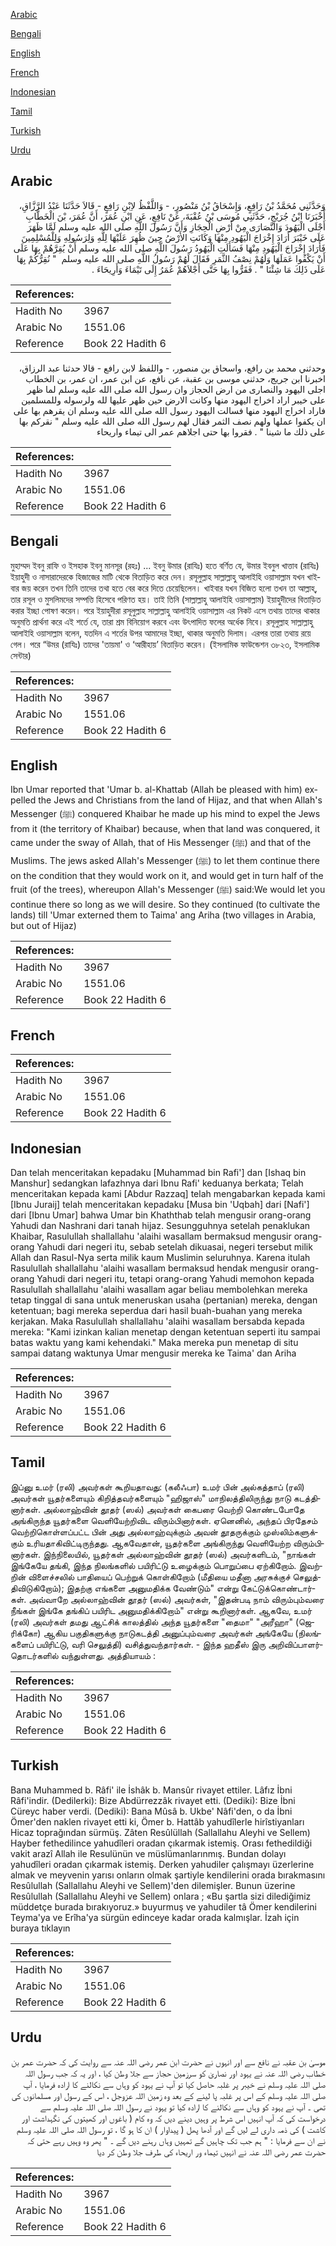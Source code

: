 [Arabic](#arabic)

[Bengali](#bengali)

[English](#english)

[French](#french)

[Indonesian](#indonesian)

[Tamil](#tamil)

[Turkish](#turkish)

[Urdu](#urdu)

## Arabic


<div dir="rtl" lang="ar" style={{fontSize:'larger',backgroundColor:'#f8f9fa',padding:20}}>
وَحَدَّثَنِي مُحَمَّدُ بْنُ رَافِعٍ، وَإِسْحَاقُ بْنُ مَنْصُورٍ، - وَاللَّفْظُ لاِبْنِ رَافِعٍ - قَالاَ حَدَّثَنَا عَبْدُ الرَّزَّاقِ، أَخْبَرَنَا ابْنُ جُرَيْجٍ، حَدَّثَنِي مُوسَى بْنُ عُقْبَةَ، عَنْ نَافِعٍ، عَنِ ابْنِ عُمَرَ، أَنَّ عُمَرَ، بْنَ الْخَطَّابِ أَجْلَى الْيَهُودَ وَالنَّصَارَى مِنْ أَرْضِ الْحِجَازِ وَأَنَّ رَسُولَ اللَّهِ صلى الله عليه وسلم لَمَّا ظَهَرَ عَلَى خَيْبَرَ أَرَادَ إِخْرَاجَ الْيَهُودِ مِنْهَا وَكَانَتِ الأَرْضُ حِينَ ظُهِرَ عَلَيْهَا لِلَّهِ وَلِرَسُولِهِ وَلِلْمُسْلِمِينَ فَأَرَادَ إِخْرَاجَ الْيَهُودِ مِنْهَا فَسَأَلَتِ الْيَهُودُ رَسُولَ اللَّهِ صلى الله عليه وسلم أَنْ يُقِرَّهُمْ بِهَا عَلَى أَنْ يَكْفُوا عَمَلَهَا وَلَهُمْ نِصْفُ الثَّمَرِ فَقَالَ لَهُمْ رَسُولُ اللَّهِ صلى الله عليه وسلم ‏ "‏ نُقِرُّكُمْ بِهَا عَلَى ذَلِكَ مَا شِئْنَا ‏"‏ ‏.‏ فَقَرُّوا بِهَا حَتَّى أَجْلاَهُمْ عُمَرُ إِلَى تَيْمَاءَ وَأَرِيحَاءَ ‏.‏
</div>
<div style={{backgroundColor:'#f8f9fa',padding:20, marginBottom: 10}}><table> <thead> <tr> <th>References:</th> <th></th> </tr> </thead> <tbody><tr><td>Hadith No</td><td>3967</td></tr><tr><td>Arabic No</td><td>1551.06</td></tr><tr><td>Reference</td><td>Book 22 Hadith 6</td></tr></tbody></table></div>


<div dir="rtl" lang="ar" style={{fontSize:'larger',backgroundColor:'#f8f9fa',padding:20}}>
وحدثني محمد بن رافع، واسحاق بن منصور، - واللفظ لابن رافع - قالا حدثنا عبد الرزاق، اخبرنا ابن جريج، حدثني موسى بن عقبة، عن نافع، عن ابن عمر، ان عمر، بن الخطاب اجلى اليهود والنصارى من ارض الحجاز وان رسول الله صلى الله عليه وسلم لما ظهر على خيبر اراد اخراج اليهود منها وكانت الارض حين ظهر عليها لله ولرسوله وللمسلمين فاراد اخراج اليهود منها فسالت اليهود رسول الله صلى الله عليه وسلم ان يقرهم بها على ان يكفوا عملها ولهم نصف الثمر فقال لهم رسول الله صلى الله عليه وسلم " نقركم بها على ذلك ما شينا " . فقروا بها حتى اجلاهم عمر الى تيماء واريحاء
</div>
<div style={{backgroundColor:'#f8f9fa',padding:20, marginBottom: 10}}><table> <thead> <tr> <th>References:</th> <th></th> </tr> </thead> <tbody><tr><td>Hadith No</td><td>3967</td></tr><tr><td>Arabic No</td><td>1551.06</td></tr><tr><td>Reference</td><td>Book 22 Hadith 6</td></tr></tbody></table></div>

## Bengali


<div dir="ltr" lang="bn" style={{fontSize:'larger',backgroundColor:'#f8f9fa',padding:20}}>
মুহাম্মদ ইবনু রাফি ও ইসহাক ইবনু মানসূর (রহঃ) ... ইবনু উমার (রাযিঃ) হতে বর্ণিত যে, উমার ইবনুল খাত্তাব (রাযিঃ) ইয়াহুদী ও নাসারাদেরকে হিজাজের মাটি থেকে বিতাড়িত করে দেন। রসূলুল্লাহ সাল্লাল্লাহু আলাইহি ওয়াসাল্লাম যখন খাইবার জয় করেন তখন তিনি তাদের তথা হতে বের করে দিতে চেয়েছিলেন। খাইবার যখন বিজিত হলো তখন তা আল্লাহ্, তার রসূল ও মুসলিমদের সম্পত্তি হিসেবে পরিণত হয়। তাই তিনি (সাল্লাল্লাহু আলাইহি ওয়াসাল্লাম) ইয়াহুদীদের বিতাড়িত করার ইচ্ছা পোষণ করেন। পরে ইয়াহুদীরা রসূলুল্লাহ সাল্লাল্লাহু আলাইহি ওয়াসাল্লাম এর নিকট এসে তথায় তাদের থাকার অনুমতি প্রার্থনা করে এই শর্তে যে, তারা শ্রম বিনিয়োগ করবে এবং উৎপাদিত ফলের অর্ধেক নিবে। রসূলুল্লাহ সাল্লাল্লাহু আলাইহি ওয়াসাল্লাম বলেন, যতদিন এ শর্তের উপর আমাদের ইচ্ছা, থাকার অনুমতি দিলাম। এরপর তারা তথায় রয়ে গেল। পরে “উমর (রাযিঃ) তাদের 'তায়মা' ও ‘আরীহায়’ বিতাড়িত করেন। (ইসলামিক ফাউন্ডেশন ৩৮২৩, ইসলামিক সেন্টার)
</div>
<div style={{backgroundColor:'#f8f9fa',padding:20, marginBottom: 10}}><table> <thead> <tr> <th>References:</th> <th></th> </tr> </thead> <tbody><tr><td>Hadith No</td><td>3967</td></tr><tr><td>Arabic No</td><td>1551.06</td></tr><tr><td>Reference</td><td>Book 22 Hadith 6</td></tr></tbody></table></div>

## English


<div dir="ltr" lang="en" style={{fontSize:'larger',backgroundColor:'#f8f9fa',padding:20}}>
Ibn Umar reported that 'Umar b. al-Khattab (Allah be pleased with him) expelled the Jews and Christians from the land of Hijaz, and that when Allah's Messenger (ﷺ) conquered Khaibar he made up his mind to expel the Jews from it (the territory of Khaibar) because, when that land was conquered, it came under the sway of Allah, that of His Messenger (ﷺ) and that of the Muslims. The jews asked Allah's Messenger (ﷺ) to let them continue there on the condition that they would work on it, and would get in turn half of the fruit (of the trees), whereupon Allah's Messenger (ﷺ) said:We would let you continue there so long as we will desire. So they continued (to cultivate the lands) till 'Umar externed them to Taima' ang Ariha (two villages in Arabia, but out of Hijaz)
</div>
<div style={{backgroundColor:'#f8f9fa',padding:20, marginBottom: 10}}><table> <thead> <tr> <th>References:</th> <th></th> </tr> </thead> <tbody><tr><td>Hadith No</td><td>3967</td></tr><tr><td>Arabic No</td><td>1551.06</td></tr><tr><td>Reference</td><td>Book 22 Hadith 6</td></tr></tbody></table></div>

## French


<div dir="ltr" lang="fr" style={{fontSize:'larger',backgroundColor:'#f8f9fa',padding:20}}>

</div>
<div style={{backgroundColor:'#f8f9fa',padding:20, marginBottom: 10}}><table> <thead> <tr> <th>References:</th> <th></th> </tr> </thead> <tbody><tr><td>Hadith No</td><td>3967</td></tr><tr><td>Arabic No</td><td>1551.06</td></tr><tr><td>Reference</td><td>Book 22 Hadith 6</td></tr></tbody></table></div>

## Indonesian


<div dir="ltr" lang="id" style={{fontSize:'larger',backgroundColor:'#f8f9fa',padding:20}}>
Dan telah menceritakan kepadaku [Muhammad bin Rafi'] dan [Ishaq bin Manshur] sedangkan lafazhnya dari Ibnu Rafi' keduanya berkata; Telah menceritakan kepada kami [Abdur Razzaq] telah mengabarkan kepada kami [Ibnu Juraij] telah menceritakan kepadaku [Musa bin 'Uqbah] dari [Nafi'] dari [Ibnu Umar] bahwa Umar bin Khaththab telah mengusir orang-orang Yahudi dan Nashrani dari tanah hijaz. Sesungguhnya setelah penaklukan Khaibar, Rasulullah shallallahu 'alaihi wasallam bermaksud mengusir orang-orang Yahudi dari negeri itu, sebab setelah dikuasai, negeri tersebut milik Allah dan Rasul-Nya serta milik kaum Muslimin seluruhnya. Karena itulah Rasulullah shallallahu 'alaihi wasallam bermaksud hendak mengusir orang-orang Yahudi dari negeri itu, tetapi orang-orang Yahudi memohon kepada Rasulullah shallallahu 'alaihi wasallam agar beliau membolehkan mereka tetap tinggal di sana untuk meneruskan usaha (pertanian) mereka, dengan ketentuan; bagi mereka seperdua dari hasil buah-buahan yang mereka kerjakan. Maka Rasulullah shallallahu 'alaihi wasallam bersabda kepada mereka: "Kami izinkan kalian menetap dengan ketentuan seperti itu sampai batas waktu yang kami kehendaki." Maka mereka pun menetap di situ sampai datang waktunya Umar mengusir mereka ke Taima' dan Ariha
</div>
<div style={{backgroundColor:'#f8f9fa',padding:20, marginBottom: 10}}><table> <thead> <tr> <th>References:</th> <th></th> </tr> </thead> <tbody><tr><td>Hadith No</td><td>3967</td></tr><tr><td>Arabic No</td><td>1551.06</td></tr><tr><td>Reference</td><td>Book 22 Hadith 6</td></tr></tbody></table></div>

## Tamil


<div dir="ltr" lang="ta" style={{fontSize:'larger',backgroundColor:'#f8f9fa',padding:20}}>
இப்னு உமர் (ரலி) அவர்கள் கூறியதாவது: (கலீஃபா) உமர் பின் அல்கத்தாப் (ரலி) அவர்கள் யூதர்களையும் கிறித்தவர்களையும் "ஹிஜாஸ்" மாநிலத்திலிருந்து நாடு கடத்தினார்கள். அல்லாஹ்வின் தூதர் (ஸல்) அவர்கள் கைபரை வெற்றி கொண்டபோதே அங்கிருந்த யூதர்களை வெளியேற்றிவிட விரும்பினார்கள். ஏனெனில், அந்தப் பிரதேசம் வெற்றிகொள்ளப்பட்ட பின் அது அல்லாஹ்வுக்கும் அவன் தூதருக்கும் முஸ்லிம்களுக்கும் உரியதாகிவிட்டிருந்தது. ஆகவேதான், யூதர்களை அங்கிருந்து வெளியேற்ற விரும்பினார்கள். இந்நிலையில், யூதர்கள் அல்லாஹ்வின் தூதர் (ஸல்) அவர்களிடம், "நாங்கள் இங்கேயே தங்கி, இந்த நிலங்களில் பயிரிட்டு உழைக்கும் பொறுப்பை ஏற்கிறோம். இவற்றின் விளைச்சலில் பாதியைப் பெற்றுக் கொள்கிறோம் (மீதியை மதீனா அரசுக்குச் செலுத்திவிடுகிறோம்); இதற்கு எங்களை அனுமதிக்க வேண்டும்" என்று கேட்டுக்கொண்டார்கள். அவ்வாறே அல்லாஹ்வின் தூதர் (ஸல்) அவர்கள், "இதன்படி நாம் விரும்பும்வரை நீங்கள் இங்கே தங்கிப் பயிரிட அனுமதிக்கிறோம்" என்று கூறினார்கள். ஆகவே, உமர் (ரலி) அவர்கள் தமது ஆட்சிக் காலத்தில் அந்த யூதர்களை "தைமா" "அரீஹா" (ஜெரிக்கோ) ஆகிய பகுதிகளுக்கு நாடுகடத்தி அனுப்பும்வரை அவர்கள் அங்கேயே (நிலங்களைப் பயிரிட்டு, வரி செலுத்தி) வசித்துவந்தார்கள். - இந்த ஹதீஸ் இரு அறிவிப்பாளர்தொடர்களில் வந்துள்ளது. அத்தியாயம் :
</div>
<div style={{backgroundColor:'#f8f9fa',padding:20, marginBottom: 10}}><table> <thead> <tr> <th>References:</th> <th></th> </tr> </thead> <tbody><tr><td>Hadith No</td><td>3967</td></tr><tr><td>Arabic No</td><td>1551.06</td></tr><tr><td>Reference</td><td>Book 22 Hadith 6</td></tr></tbody></table></div>

## Turkish


<div dir="ltr" lang="tr" style={{fontSize:'larger',backgroundColor:'#f8f9fa',padding:20}}>
Bana Muhammed b. Râfi' ile İshâk b. Mansûr rivayet ettiler. Lâfız İbni Râfi'indir. (Dedilerki): Bize Abdürrezzâk rivayet etti. (Dediki): Bize İbni Cüreyc haber verdi. (Dediki): Bana Mûsâ b. Ukbe' Nâfi'den, o da İbni Ömer'den naklen rivayet etti ki, Ömer b. Hattâb yahudîlerle hirîstiyanları Hicaz toprağından sürmüş. Zâten Resûlüllah (Sallallahu Aleyhi ve Sellem) Hayber fethedilince yahudîleri oradan çıkarmak istemiş. Orası fethedildiği vakit arazî Allah ile Resulünün ve müslümanlarınmış. Bundan dolayı yahudîleri oradan çıkarmak istemiş. Derken yahudiler çalışmayı üzerlerine almak ve meyvenin yarısı onların olmak şartiyle kendilerini orada bırakmasını Resûlullah (Sallallahu Aleyhi ve Sellem)'den dilemişler. Bunun üzerine Resûlullah (Sallallahu Aleyhi ve Sellem) onlara ; «Bu şartla sizi dilediğimiz müddetçe burada bırakıyoruz.» buyurmuş ve yahudiler tâ Ömer kendilerini Teyma'ya ve Erîha'ya sürgün edinceye kadar orada kalmışlar. İzah için buraya tıklayın
</div>
<div style={{backgroundColor:'#f8f9fa',padding:20, marginBottom: 10}}><table> <thead> <tr> <th>References:</th> <th></th> </tr> </thead> <tbody><tr><td>Hadith No</td><td>3967</td></tr><tr><td>Arabic No</td><td>1551.06</td></tr><tr><td>Reference</td><td>Book 22 Hadith 6</td></tr></tbody></table></div>

## Urdu


<div dir="rtl" lang="ur" style={{fontSize:'larger',backgroundColor:'#f8f9fa',padding:20}}>
موسیٰ بن عقبہ نے نافع سے اور انہوں نے حضرت ابن عمر رضی اللہ عنہ سے روایت کی کہ حضرت عمر بن خطاب رضی اللہ عنہ نے یہود اور نصاریٰ کو سرزمین حجاز سے جلا وطن کیا ، اور یہ کہ جب رسول اللہ صلی اللہ علیہ وسلم نے خیبر پر غلبہ حاصل کیا تو آپ نے یہود کو وہاں سے نکالنے کا ارادہ فرمایا ، آپ صلی اللہ علیہ وسلم کے اس پر غلبہ پا لینے کے بعد وہ زمین اللہ عزوجل ، اس کے رسول اور مسلمانوں کی تھی ۔ آپ نے یہود کو وہاں سے نکالنے کا ارادہ کیا تو یہود نے رسول اللہ صلی اللہ علیہ وسلم سے درخواست کی کہ آپ انہیں اس شرط پر وہیں دینے دیں کہ وہ کام ( باغوں اور کھیتوں کی نگہداشت اور کاشت ) کی ذمہ داری لے لیں گے اور آدھا پھل ( پیداوار ) ان کا ہو گا ، تو رسول اللہ صلی اللہ علیہ وسلم نے ان سے فرمایا : " ہم جب تک چاہیں گے تمہیں وہاں رہنے دیں گے ۔ " پھر وہ وہیں رہے حتی کہ حضرت عمر رضی اللہ عنہ نے انہیں تیماء ور اریحاء کی طرف جلا وطن کر دیا
</div>
<div style={{backgroundColor:'#f8f9fa',padding:20, marginBottom: 10}}><table> <thead> <tr> <th>References:</th> <th></th> </tr> </thead> <tbody><tr><td>Hadith No</td><td>3967</td></tr><tr><td>Arabic No</td><td>1551.06</td></tr><tr><td>Reference</td><td>Book 22 Hadith 6</td></tr></tbody></table></div>